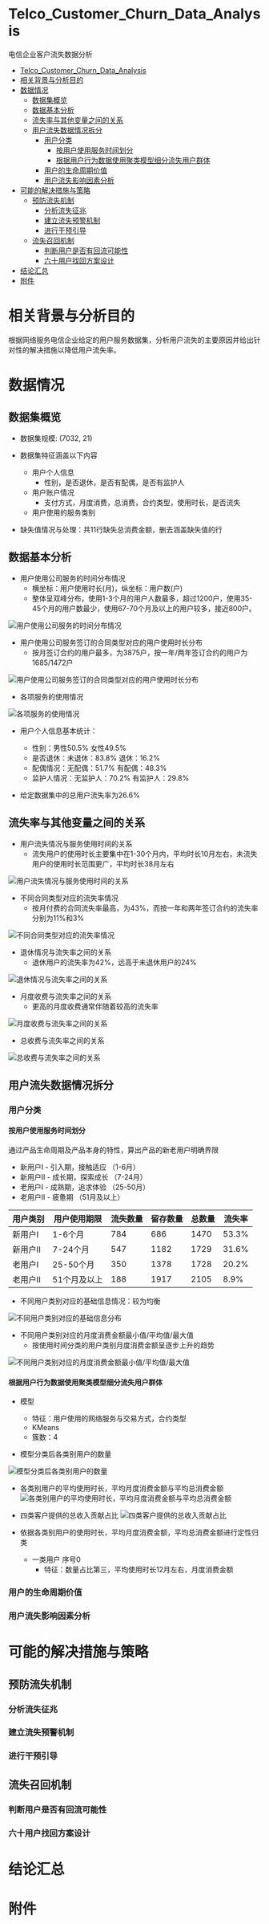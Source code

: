 # Telco_Customer_Churn_Data_Analysis
电信企业客户流失数据分析
- [Telco_Customer_Churn_Data_Analysis](#telco_customer_churn_data_analysis)
- [相关背景与分析目的](#相关背景与分析目的)
- [数据情况](#数据情况)
  - [数据集概览](#数据集概览)
  - [数据基本分析](#数据基本分析)
  - [流失率与其他变量之间的关系](#流失率与其他变量之间的关系)
  - [用户流失数据情况拆分](#用户流失数据情况拆分)
    - [用户分类](#用户分类)
      - [按用户使用服务时间划分](#按用户使用服务时间划分)
      - [根据用户行为数据使用聚类模型细分流失用户群体](#根据用户行为数据使用聚类模型细分流失用户群体)
    - [用户的生命周期价值](#用户的生命周期价值)
    - [用户流失影响因素分析](#用户流失影响因素分析)
- [可能的解决措施与策略](#可能的解决措施与策略)
  - [预防流失机制](#预防流失机制)
    - [分析流失征兆](#分析流失征兆)
    - [建立流失预警机制](#建立流失预警机制)
    - [进行干预引导](#进行干预引导)
  - [流失召回机制](#流失召回机制)
    - [判断用户是否有回流可能性](#判断用户是否有回流可能性)
    - [六十用户找回方案设计](#六十用户找回方案设计)
- [结论汇总](#结论汇总)
- [附件](#附件)


# 相关背景与分析目的
根据网络服务电信企业给定的用户服务数据集，分析用户流失的主要原因并给出针对性的解决措施以降低用户流失率。

# 数据情况
## 数据集概览
+ 数据集规模: (7032, 21)
  
+ 数据集特征涵盖以下内容
  +  用户个人信息
     +  性别，是否退休，是否有配偶，是否有监护人
  +  用户账户情况
     +  支付方式，月度消费，总消费，合约类型，使用时长，是否流失
  +  用户使用的服务类别

+ 缺失值情况与处理：共11行缺失总消费金额，删去涵盖缺失值的行

## 数据基本分析
+ 用户使用公司服务的时间分布情况
  + 横坐标：用户使用时长(月)，纵坐标：用户数(户)
  + 整体呈双峰分布，使用1-3个月的用户人数最多，超过1200户，使用35-45个月的用户数最少，使用67-70个月及以上的用户较多，接近800户。

![用户使用公司服务的时间分布情况](charts/usage_time_Distribution.jpg)

+ 用户使用公司服务签订的合同类型对应的用户使用时长分布
  + 按月签订合约的用户最多，为3875户，按一年/两年签订合约的用户为1685/1472户
  

![用户使用公司服务签订的合同类型对应的用户使用时长分布](charts/tenure_constract_type.jpg)

+ 各项服务的使用情况

![各项服务的使用情况](charts/Distribution_Services.jpg)

+ 用户个人信息基本统计：
  + 性别：男性50.5% 女性49.5%
  + 是否退休：未退休：83.8% 退休：16.2%
  + 配偶情况：无配偶：51.7% 有配偶：48.3%
  + 监护人情况：无监护人：70.2% 有监护人：29.8%

+ 给定数据集中的总用户流失率为26.6%

## 流失率与其他变量之间的关系
+ 用户流失情况与服务使用时间的关系
  + 流失用户的使用时长主要集中在1-30个月内，平均时长10月左右，未流失用户的使用时长范围更广，平均时长38月左右
  
![用户流失情况与服务使用时间的关系](charts/Churn_Tenure.jpg)

+ 不同合同类型对应的流失率情况
  + 按月付费的合同流失率最高，为43%，而按一年和两年签订合约的流失率分别为11%和3%
  
![不同合同类型对应的流失率情况](charts/Churn_ContractType.jpg)

+ 退休情况与流失率之间的关系
  + 退休用户的流失率为42%，远高于未退休用户的24%
  
![退休情况与流失率之间的关系](charts/Churn_Seniority.jpg)

+ 月度收费与流失率之间的关系
  + 更高的月度收费通常伴随着较高的流失率
  
![月度收费与流失率之间的关系](charts/Churn_MonthlyCharge.jpg)

+ 总收费与流失率之间的关系
  
![总收费与流失率之间的关系](charts/Churn_TotalCharge.jpg)

## 用户流失数据情况拆分

### 用户分类
#### 按用户使用服务时间划分
通过产品生命周期及产品本身的特性，算出产品的新老用户明确界限
+ 新用户I - 引入期，接触适应 （1-6月）
+ 新用户II - 成长期，探索成长 （7-24月）
+ 老用户I - 成熟期，追求体验  （25-50月）
+ 老用户II - 疲惫期 （51月及以上）

|用户类别|用户使用期限|流失数量|留存数量|总数量|流失率|
|--------|--------|--------|--------|--------|--------|
|新用户I|1-6个月|784|686|1470|53.3%|
|新用户II|7-24个月|547|1182|1729|31.6%|
|老用户I|25-50个月|350|1378|1728|20.2%|
|老用户II|51个月及以上|188|1917|2105|8.9%|

+ 不同用户类别对应的基础信息情况：较为均衡
  
![不同用户类别对应的基础信息分布](charts/parallelplot_userinfo.png)
  
+ 不同用户类别对应的月度消费金额最小值/平均值/最大值
  + 按使用时间分类的用户类别月度消费金额呈逐步上升的趋势
  
![不同用户类别对应的月度消费金额最小值/平均值/最大值](charts/MonthlyCharges_Each_User_Category.jpg)



#### 根据用户行为数据使用聚类模型细分流失用户群体
+ 模型
  + 特征：用户使用的网络服务与交易方式，合约类型
  + KMeans
  + 簇数：4

+ 模型分类后各类别用户的数量

![模型分类后各类别用户的数量](charts/numberofeachCategoryKMneas.jpg)

+ 各类别用户的平均使用时长，平均月度消费金额与平均总消费金额
![各类别用户的平均使用时长，平均月度消费金额与平均总消费金额](charts/Tenure_MonthlyCharges_TotalCharges_Category.jpg)

+ 四类客户提供的总收入贡献占比
![四类客户提供的总收入贡献占比](charts/total_charges_of_each_category.jpg)

+ 依据各类别用户的使用时长，平均月度消费金额，平均总消费金额进行定性归类
  + 一类用户 序号0
    + 特征：数量占比第三，平均使用时长12月左右，月度消费金额


### 用户的生命周期价值

### 用户流失影响因素分析

# 可能的解决措施与策略
## 预防流失机制
### 分析流失征兆
### 建立流失预警机制
### 进行干预引导

## 流失召回机制
### 判断用户是否有回流可能性
### 六十用户找回方案设计


# 结论汇总

# 附件






